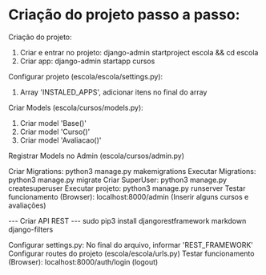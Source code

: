 # Criação do projeto passo a passo:

Criação do projeto:
1. Criar e entrar no projeto: django-admin startproject escola && cd escola
2. Criar app: django-admin startapp cursos

Configurar projeto (escola/escola/settings.py):
1. Array 'INSTALED_APPS', adicionar itens no final do array

Criar Models (escola/cursos/models.py):
1. Criar model 'Base()'
2. Criar model 'Curso()'
3. Criar model 'Avaliacao()'

Registrar Models no Admin (escola/cursos/admin.py)

Criar Migrations: python3 manage.py makemigrations
Executar Migrations: python3 manage.py migrate
Criar SuperUser: python3 manage.py createsuperuser
Executar projeto: python3 manage.py runserver
Testar funcionamento (Browser): localhost:8000/admin
(Inserir alguns cursos e avaliações)

--- Criar API REST ---
sudo pip3 install djangorestframework markdown django-filters

Configurar settings.py: No final do arquivo, informar 'REST_FRAMEWORK'
Configurar routes do projeto (escola/escola/urls.py)
Testar funcionamento (Browser): localhost:8000/auth/login (logout)